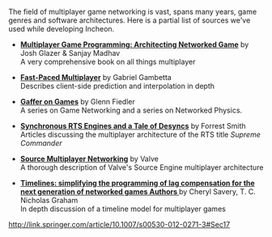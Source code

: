 The field of multiplayer game networking is vast, spans many years, game genres and software architectures. Here is a partial list of sources we've used while developing Incheon.


* **[Multiplayer Game Programming: Architecting Networked Game](https://www.amazon.com/Multiplayer-Game-Programming-Architecting-Networked-ebook/dp/B0189RXWJQ)** by Josh Glazer & Sanjay Madhav  
 A very comprehensive book on all things multiplayer

* **[Fast-Paced Multiplayer](http://www.gabrielgambetta.com/fast_paced_multiplayer.html)** by Gabriel Gambetta  
  Describes client-side prediction and interpolation in depth
 
* **[Gaffer on Games](http://gafferongames.com/networking-for-game-programmers/)** by Glenn Fiedler  
A series on Game Networking and a series on Networked Physics.       

* **[Synchronous RTS Engines and a Tale of Desyncs](https://blog.forrestthewoods.com/synchronous-rts-engines-and-a-tale-of-desyncs-9d8c3e48b2be#.tg3rrpjpr)** by Forrest Smith  
 Articles discussing the multiplayer architecture of the RTS title *Supreme Commander*
 
* **[Source Multiplayer Networking](https://developer.valvesoftware.com/wiki/Source_Multiplayer_Networking)** by Valve  
 A thorough description of Valve's Source Engine multiplayer architecture  

* **[Timelines: simplifying the programming of lag compensation for the next generation of networked games
     Authors
](http://link.springer.com/article/10.1007/s00530-012-0271-3#Sec17)** by Cheryl Savery, T. C. Nicholas Graham  
 In depth discussion of a timeline model for multiplayer games

http://link.springer.com/article/10.1007/s00530-012-0271-3#Sec17